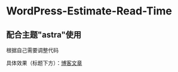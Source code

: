 # WordPress-Estimate-Read-Time

## 配合主题"astra"使用

根据自己需要调整代码

具体效果（标题下方）：[博客文章](https://abigeater.com/archives/92)
